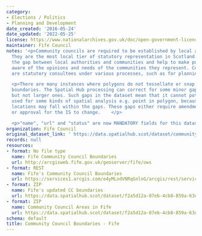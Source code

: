 ```yaml
---
category:
- Elections / Politics
- Planning and Development
date_created: '2016-05-24'
date_updated: '2022-05-25'
license: https://www.nationalarchives.gov.uk/doc/open-government-licence/version/3/
maintainer: Fife Council
notes: '<p>Community councils are required to be established by local authorities.
  They are the most local tier of statutory representation in Scotland. They bridge
  the gap between local authorities and communities and help to make public bodies
  aware of the opinions and needs of the communities they represent. Community councils
  are statutory consultees under various processes, such as for planning applications.</p>

  <p>There are many instances where polygons do not tessellate or snap to local authority
  boundaries. The Spatial Hub processing can correct for some minor gap errors (&lt;5m)
  but not larger ones. Such gaps in the dataset mean that it cannot potentially be
  used for some kinds of spatial analysis e.g. point in polygon, because some point
  locations may fall within the gaps. These gaps either require amendment at source
  or approval for the IS to change.    </p>

  <p>"name", "url" and "status" are now MANDATORY fields for this dataset.                                                                                                                                                                                                                                                                                                                                                                                                                                                                                                                                                                                                                                                                                                                                                                                                                                                                                                                                                                                                                                                                                                                                                                                                                                                                                                                                                                                                                                                                                                                                                                                                                           </p>'
organization: Fife Council
original_dataset_link: ' https://data.spatialhub.scot/dataset/community_council_boundaries-fi'
records: null
resources:
- format: No file type
  name: Fife Community Council Boundaries
  url: http://arcgisweb.fife.gov.uk/geoserver/fife/ows
- format: REST
  name: Fife's Community Council Boundaries
  url: https://services1.arcgis.com/e4yMLodVNRqGnlnG/arcgis/rest/services/CommunityCouncilAreas_Mar2021/FeatureServer
- format: ZIP
  name: Fife's updated CC boundaries
  url: https://data.spatialhub.scot/dataset/f2a5d12a-07eb-4cb8-859a-63dbcb29e6cb/resource/c450fc20-a9fa-4814-a701-12ebed9a2c8e/download/fife-cc.zip
- format: ZIP
  name: Community Council Areas in Fife
  url: https://data.spatialhub.scot/dataset/f2a5d12a-07eb-4cb8-859a-63dbcb29e6cb/resource/4f8d1c3b-d552-4dfa-afbc-917debc6dde1/download/fife_community_councils.zip
schema: default
title: Community Council Boundaries - Fife
---
```

